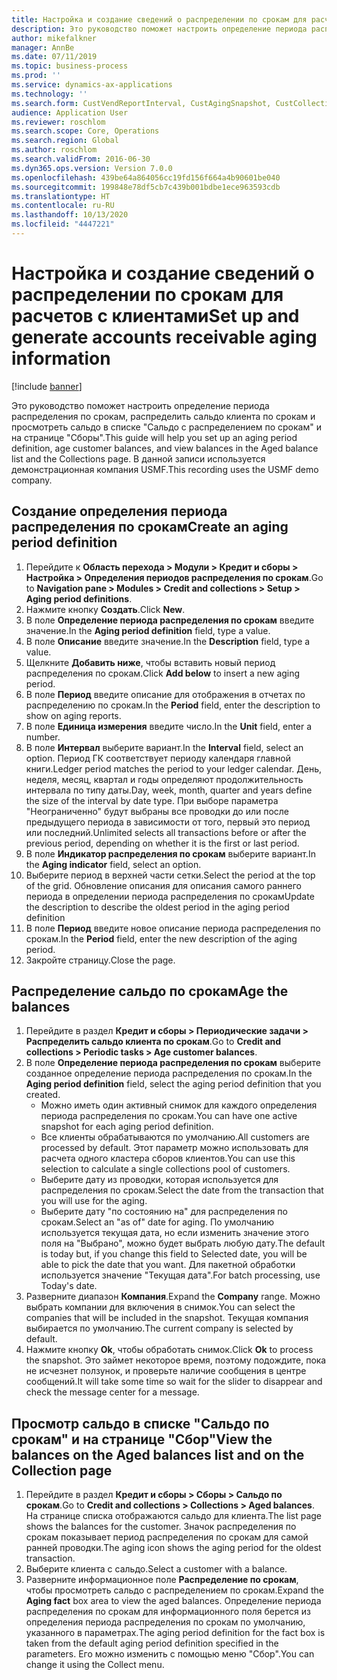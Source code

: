 ```yaml
---
title: Настройка и создание сведений о распределении по срокам для расчетов с клиентами
description: Это руководство поможет настроить определение периода распределения по срокам, распределить сальдо клиента по срокам и просмотреть сальдо в списке "Сальдо с распределением по срокам" и на странице "Сборы".
author: mikefalkner
manager: AnnBe
ms.date: 07/11/2019
ms.topic: business-process
ms.prod: ''
ms.service: dynamics-ax-applications
ms.technology: ''
ms.search.form: CustVendReportInterval, CustAgingSnapshot, CustCollectionsPoolsListPage, CustCollections
audience: Application User
ms.reviewer: roschlom
ms.search.scope: Core, Operations
ms.search.region: Global
ms.author: roschlom
ms.search.validFrom: 2016-06-30
ms.dyn365.ops.version: Version 7.0.0
ms.openlocfilehash: 439be64a864056cc19fd156f664a4b90601be040
ms.sourcegitcommit: 199848e78df5cb7c439b001bdbe1ece963593cdb
ms.translationtype: HT
ms.contentlocale: ru-RU
ms.lasthandoff: 10/13/2020
ms.locfileid: "4447221"
---
```

# <a name="set-up-and-generate-accounts-receivable-aging-information"></a><span data-ttu-id="bff10-103">Настройка и создание сведений о распределении по срокам для расчетов с клиентами</span><span class="sxs-lookup"><span data-stu-id="bff10-103">Set up and generate accounts receivable aging information</span></span>

[!include [banner](../../includes/banner.md)]

<span data-ttu-id="bff10-104">Это руководство поможет настроить определение периода распределения по срокам, распределить сальдо клиента по срокам и просмотреть сальдо в списке "Сальдо с распределением по срокам" и на странице "Сборы".</span><span class="sxs-lookup"><span data-stu-id="bff10-104">This guide will help you set up an aging period definition, age customer balances, and view balances in the Aged balance list and the Collections page.</span></span> <span data-ttu-id="bff10-105">В данной записи используется демонстрационная компания USMF.</span><span class="sxs-lookup"><span data-stu-id="bff10-105">This recording uses the USMF demo company.</span></span>


## <a name="create-an-aging-period-definition"></a><span data-ttu-id="bff10-106">Создание определения периода распределения по срокам</span><span class="sxs-lookup"><span data-stu-id="bff10-106">Create an aging period definition</span></span>
1. <span data-ttu-id="bff10-107">Перейдите к **Область перехода > Модули > Кредит и сборы > Настройка > Определения периодов распределения по срокам**.</span><span class="sxs-lookup"><span data-stu-id="bff10-107">Go to **Navigation pane > Modules > Credit and collections > Setup > Aging period definitions**.</span></span>
2. <span data-ttu-id="bff10-108">Нажмите кнопку **Создать**.</span><span class="sxs-lookup"><span data-stu-id="bff10-108">Click **New**.</span></span>
3. <span data-ttu-id="bff10-109">В поле **Определение периода распределения по срокам** введите значение.</span><span class="sxs-lookup"><span data-stu-id="bff10-109">In the **Aging period definition** field, type a value.</span></span>
4. <span data-ttu-id="bff10-110">В поле **Описание** введите значение.</span><span class="sxs-lookup"><span data-stu-id="bff10-110">In the **Description** field, type a value.</span></span>
5. <span data-ttu-id="bff10-111">Щелкните **Добавить ниже**, чтобы вставить новый период распределения по срокам.</span><span class="sxs-lookup"><span data-stu-id="bff10-111">Click **Add below** to insert a new aging period.</span></span>
6. <span data-ttu-id="bff10-112">В поле **Период** введите описание для отображения в отчетах по распределению по срокам.</span><span class="sxs-lookup"><span data-stu-id="bff10-112">In the **Period** field, enter the description to show on aging reports.</span></span>
7. <span data-ttu-id="bff10-113">В поле **Единица измерения** введите число.</span><span class="sxs-lookup"><span data-stu-id="bff10-113">In the **Unit** field, enter a number.</span></span>
8. <span data-ttu-id="bff10-114">В поле **Интервал** выберите вариант.</span><span class="sxs-lookup"><span data-stu-id="bff10-114">In the **Interval** field, select an option.</span></span> <span data-ttu-id="bff10-115">Период ГК соответствует периоду календаря главной книги.</span><span class="sxs-lookup"><span data-stu-id="bff10-115">Ledger period matches the period to your ledger calendar.</span></span> <span data-ttu-id="bff10-116">День, неделя, месяц, квартал и годы определяют продолжительность интервала по типу даты.</span><span class="sxs-lookup"><span data-stu-id="bff10-116">Day, week, month, quarter and years define the size of the interval by date type.</span></span> <span data-ttu-id="bff10-117">При выборе параметра "Неограниченно" будут выбраны все проводки до или после предыдущего периода в зависимости от того, первый это период или последний.</span><span class="sxs-lookup"><span data-stu-id="bff10-117">Unlimited selects all transactions before or after the previous period, depending on whether it is the first or last period.</span></span>  
9. <span data-ttu-id="bff10-118">В поле **Индикатор распределения по срокам** выберите вариант.</span><span class="sxs-lookup"><span data-stu-id="bff10-118">In the **Aging indicator** field, select an option.</span></span>
10. <span data-ttu-id="bff10-119">Выберите период в верхней части сетки.</span><span class="sxs-lookup"><span data-stu-id="bff10-119">Select the period at the top of the grid.</span></span> <span data-ttu-id="bff10-120">Обновление описания для описания самого раннего периода в определении периода распределения по срокам</span><span class="sxs-lookup"><span data-stu-id="bff10-120">Update the description to describe the oldest period in the aging period definition</span></span>
11. <span data-ttu-id="bff10-121">В поле **Период** введите новое описание периода распределения по срокам.</span><span class="sxs-lookup"><span data-stu-id="bff10-121">In the **Period** field, enter the new description of the aging period.</span></span>
12. <span data-ttu-id="bff10-122">Закройте страницу.</span><span class="sxs-lookup"><span data-stu-id="bff10-122">Close the page.</span></span>

## <a name="age-the-balances"></a><span data-ttu-id="bff10-123">Распределение сальдо по срокам</span><span class="sxs-lookup"><span data-stu-id="bff10-123">Age the balances</span></span>
1. <span data-ttu-id="bff10-124">Перейдите в раздел **Кредит и сборы > Периодические задачи > Распределить сальдо клиента по срокам**.</span><span class="sxs-lookup"><span data-stu-id="bff10-124">Go to **Credit and collections > Periodic tasks > Age customer balances**.</span></span>
2. <span data-ttu-id="bff10-125">В поле **Определение периода распределения по срокам** выберите созданное определение периода распределения по срокам.</span><span class="sxs-lookup"><span data-stu-id="bff10-125">In the **Aging period definition** field, select the aging period definition that you created.</span></span>
    + <span data-ttu-id="bff10-126">Можно иметь один активный снимок для каждого определения периода распределения по срокам.</span><span class="sxs-lookup"><span data-stu-id="bff10-126">You can have one active snapshot for each aging period definition.</span></span>  
    + <span data-ttu-id="bff10-127">Все клиенты обрабатываются по умолчанию.</span><span class="sxs-lookup"><span data-stu-id="bff10-127">All customers are processed by default.</span></span> <span data-ttu-id="bff10-128">Этот параметр можно использовать для расчета одного кластера сборов клиентов.</span><span class="sxs-lookup"><span data-stu-id="bff10-128">You can use this selection to calculate a single collections pool of customers.</span></span>  
    + <span data-ttu-id="bff10-129">Выберите дату из проводки, которая используется для распределения по срокам.</span><span class="sxs-lookup"><span data-stu-id="bff10-129">Select the date from the transaction that you will use for the aging.</span></span>  
    + <span data-ttu-id="bff10-130">Выберите дату "по состоянию на" для распределения по срокам.</span><span class="sxs-lookup"><span data-stu-id="bff10-130">Select an "as of" date for aging.</span></span> <span data-ttu-id="bff10-131">По умолчанию используется текущая дата, но если изменить значение этого поля на "Выбрано", можно будет выбрать любую дату.</span><span class="sxs-lookup"><span data-stu-id="bff10-131">The default is today but, if you change this field to Selected date, you will be able to pick the date that you want.</span></span> <span data-ttu-id="bff10-132">Для пакетной обработки используется значение "Текущая дата".</span><span class="sxs-lookup"><span data-stu-id="bff10-132">For batch processing, use Today's date.</span></span>  
3. <span data-ttu-id="bff10-133">Разверните диапазон **Компания**.</span><span class="sxs-lookup"><span data-stu-id="bff10-133">Expand the **Company** range.</span></span> <span data-ttu-id="bff10-134">Можно выбрать компании для включения в снимок.</span><span class="sxs-lookup"><span data-stu-id="bff10-134">You can select the companies that will be included in the snapshot.</span></span> <span data-ttu-id="bff10-135">Текущая компания выбирается по умолчанию.</span><span class="sxs-lookup"><span data-stu-id="bff10-135">The current company is selected by default.</span></span>
4. <span data-ttu-id="bff10-136">Нажмите кнопку **Оk**, чтобы обработать снимок.</span><span class="sxs-lookup"><span data-stu-id="bff10-136">Click **Ok** to process the snapshot.</span></span> <span data-ttu-id="bff10-137">Это займет некоторое время, поэтому подождите, пока не исчезнет ползунок, и проверьте наличие сообщения в центре сообщений.</span><span class="sxs-lookup"><span data-stu-id="bff10-137">It will take some time so wait for the slider to disappear and check the message center for a message.</span></span>

## <a name="view-the-balances-on-the-aged-balances-list-and-on-the-collection-page"></a><span data-ttu-id="bff10-138">Просмотр сальдо в списке "Сальдо по срокам" и на странице "Сбор"</span><span class="sxs-lookup"><span data-stu-id="bff10-138">View the balances on the Aged balances list and on the Collection page</span></span>
1. <span data-ttu-id="bff10-139">Перейдите в раздел **Кредит и сборы > Сборы > Сальдо по срокам**.</span><span class="sxs-lookup"><span data-stu-id="bff10-139">Go to **Credit and collections > Collections > Aged balances**.</span></span> <span data-ttu-id="bff10-140">На странице списка отображаются сальдо для клиента.</span><span class="sxs-lookup"><span data-stu-id="bff10-140">The list page shows the balances for the customer.</span></span> <span data-ttu-id="bff10-141">Значок распределения по срокам показывает период распределения по срокам для самой ранней проводки.</span><span class="sxs-lookup"><span data-stu-id="bff10-141">The aging icon shows the aging period for the oldest transaction.</span></span>  
2. <span data-ttu-id="bff10-142">Выберите клиента с сальдо.</span><span class="sxs-lookup"><span data-stu-id="bff10-142">Select a customer with a balance.</span></span>
3. <span data-ttu-id="bff10-143">Разверните информационное поле **Распределение по срокам**, чтобы просмотреть сальдо с распределением по срокам.</span><span class="sxs-lookup"><span data-stu-id="bff10-143">Expand the **Aging fact** box area to view the aged balances.</span></span> <span data-ttu-id="bff10-144">Определение периода распределения по срокам для информационного поля берется из определения периода распределения по срокам по умолчанию, указанного в параметрах.</span><span class="sxs-lookup"><span data-stu-id="bff10-144">The aging period definition for the fact box is taken from the default aging period definition specified in the parameters.</span></span> <span data-ttu-id="bff10-145">Его можно изменить с помощью меню "Сбор".</span><span class="sxs-lookup"><span data-stu-id="bff10-145">You can change it using the Collect menu.</span></span>  

